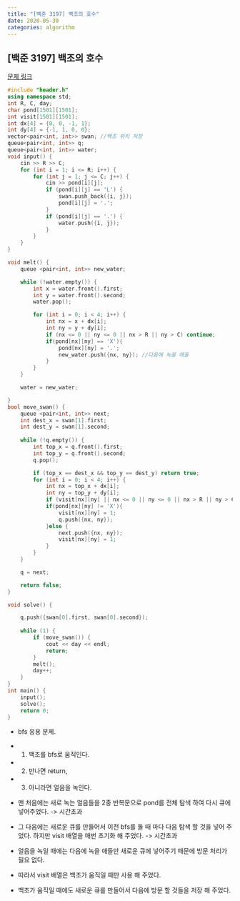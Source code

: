 ```yaml
---
title: "[백준 3197] 백조의 호수"
date: 2020-05-30
categories: algorithm
---
```


## [백준 3197] 백조의 호수
[문제 링크](https://www.acmicpc.net/problem/3197)

```c++
#include "header.h"
using namespace std;
int R, C, day;
char pond[1501][1501];
int visit[1501][1501];
int dx[4] = {0, 0, -1, 1};
int dy[4] = {-1, 1, 0, 0};
vector<pair<int, int>> swan; //백조 위치 저장
queue<pair<int, int>> q;
queue<pair<int, int>> water;
void input() {
    cin >> R >> C;
    for (int i = 1; i <= R; i++) {
        for (int j = 1; j <= C; j++) {
            cin >> pond[i][j];
            if (pond[i][j] == 'L') {
                swan.push_back({i, j});
                pond[i][j] = '.';
            }
            if (pond[i][j] == '.') {
                water.push({i, j});
            }
        }
    }
}

void melt() {
    queue <pair<int, int>> new_water;

    while (!water.empty()) {
        int x = water.front().first;
        int y = water.front().second;
        water.pop();

        for (int i = 0; i < 4; i++) {
            int nx = x + dx[i];
            int ny = y + dy[i];
            if (nx <= 0 || ny <= 0 || nx > R || ny > C) continue;
            if(pond[nx][ny] == 'X'){
                pond[nx][ny] = '.';
                new_water.push({nx, ny}); //다음에 녹을 애들
            }
        }
    }

    water = new_water;

}
bool move_swan() {
    queue <pair<int, int>> next;
    int dest_x = swan[1].first;
    int dest_y = swan[1].second;
    
    while (!q.empty()) {
        int top_x = q.front().first;
        int top_y = q.front().second;
        q.pop();

        if (top_x == dest_x && top_y == dest_y) return true;
        for (int i = 0; i < 4; i++) {
            int nx = top_x + dx[i];
            int ny = top_y + dy[i];
            if (visit[nx][ny] || nx <= 0 || ny <= 0 || nx > R || ny > C) continue;
            if(pond[nx][ny] != 'X'){
                visit[nx][ny] = 1;
                q.push({nx, ny});
            }else {
                next.push({nx, ny});
                visit[nx][ny] = 1;
            }
        }
    }

    q = next;

    return false;
}

void solve() {

    q.push({swan[0].first, swan[0].second});
    
    while (1) {
        if (move_swan()) {
            cout << day << endl;
            return;
        }
        melt();
        day++;
    }
}
int main() {
    input();
    solve();
    return 0;
}

```
- bfs 응용 문제.
- 1. 백조를 bfs로 움직인다.
- 2. 만나면 return,
- 3. 아니라면 얼음을 녹인다.

- 맨 처음에는 새로 녹는 얼음들을 2중 반복문으로 pond를 전체 탐색 하여 다시 큐에 넣어주었다. -> 시간초과
- 그 다음에는 새로운 큐를 만들어서 이전 bfs를 돌 때 마다 다음 탐색 할 것을 넣어 주었다. 하지만 visit 배열을 매번 초기화 해 주었다. -> 시간초과

- 얼음을 녹일 때에는 다음에 녹을 애들만 새로운 큐에 넣어주기 때문에 방문 처리가 필요 없다.
- 따라서 visit 배열은 백조가 움직일 때만 사용 해 주었다.
- 백조가 움직일 때에도 새로운 큐를 만들어서 다음에 방문 할 것들을 저장 해 주었다.
